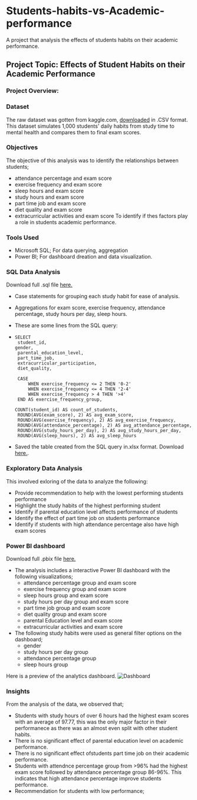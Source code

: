 # Students-habits-vs-Academic-performance
A project that analysis the effects of students habits on their academic performance.

## Project Topic: Effects of Student Habits on their Academic Performance

### Project Overview:

### Dataset
The raw dataset was gotten from kaggle.com, [downloaded](https://www.kaggle.com/datasets/jayaantanaath/student-habits-vs-academic-performance) in .CSV format. This dataset simulates 1,000 students' daily habits from study time to mental health and compares them to final exam scores.

### Objectives
The objective of this analysis was to identify the relationships between students;
- attendance percentage and exam score
- exercise frequency and exam score
- sleep hours and exam score
- study hours and exam score
- part time job and exam score
- diet quality and exam score
- extracurricular activities and exam score
To identify if thes factors play a role in students academic performance.

### Tools Used
- Microsoft SQL; For data querying, aggregation
- Power BI; For dashboard dreation and data visualization.

### SQL Data Analysis
Download full .sql file [here.](https://github.com/Nissi-Olugbode/Students-habits-vs-Academic-performance/blob/main/student%20habits.sql)
- Case statements for grouping each study habit for ease of analysis.
- Aggregations for exam score, exercise frequency, attendance percentage, study hours per day, sleep hours.
- These are some lines from the SQL query:
-  ```
   SELECT  
    student_id,
   gender,
    parental_education_level,
    part_time_job,
    extracurricular_participation,
    diet_quality,

    CASE
        WHEN exercise_frequency <= 2 THEN '0-2'
        WHEN exercise_frequency <= 4 THEN '2-4'
        WHEN exercise_frequency > 4 THEN '>4'
    END AS exercise_frequency_group,
   
   ```
   ```
   COUNT(student_id) AS count_of_students,
    ROUND(AVG(exam_score), 2) AS avg_exam_score,
    ROUND(AVG(exercise_frequency), 2) AS avg_exercise_frequency,
    ROUND(AVG(attendance_percentage), 2) AS avg_attendance_percentage,
    ROUND(AVG(study_hours_per_day), 2) AS avg_study_hours_per_day,
    ROUND(AVG(sleep_hours), 2) AS avg_sleep_hours
   ```
 
- Saved the table created from the SQL query in.xlsx format. Download [here.](https://github.com/Nissi-Olugbode/Students-habits-vs-Academic-performance/blob/main/students%20habits%20cleaned.xlsx).
  
### Exploratory Data Analysis
This involved exloring of the data to analyze the following:
- Provide recommendation to help with the lowest performing students performance
- Highlight the study habits of the highest performing student
- Identify if parental education level affects performance of students
- Identify the effect of part time job on students performance
- Identify if students with high attendance percentage also have high exam scores

### Power BI dashboard
Download full .pbix file [here.](https://github.com/Nissi-Olugbode/Students-habits-vs-Academic-performance/blob/main/students%20habits.pbix) 
- The analysis includes a interactive Power BI dashboard with the following visualizations;
  - attendance percentage group and exam score
  - exercise frequency group and exam score
  - sleep hours group and exam score
  - study hours per day group and exam score
  - part time job group and exam score
  - diet quality group and exam score
  - parental Education level and exam score
  - extracurricular activities and exam score
- The following study habits were used as general filter options on the dashboard;
  - gender
  - study hours per day group
  - attendance percentage group
  - sleep hours group

Here is a preview of the analytics dashboard.
![Dashboard](https://github.com/Nissi-Olugbode/Students-habits-vs-Academic-performance/blob/main/Students%20habits.JPG)

### Insights
From the analysis of the data, we observed that;
- Students with study hours of over 6 hours had the highest exam scores with an average of 97.77, this was the only major factor in their performanece as there was an almost even split with other student habits.
- There is no significant effect of parental education level on academic performance.
- There is no significant effect ofstudents part time job on their academic performance.
- Students with attendnce percentage group from >96% had the highest exam score followed by attendance percentage group 86-96%. This indicates that high attendance percentage improve students performance.
- Recommendation for students with low performance;
